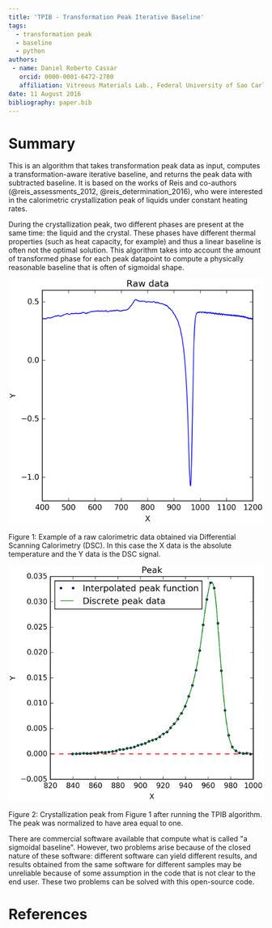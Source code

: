 ```yaml
---
title: 'TPIB - Transformation Peak Iterative Baseline'
tags:
  - transformation peak
  - baseline
  - python
authors:
 - name: Daniel Roberto Cassar
   orcid: 0000-0001-6472-2780
   affiliation: Vitreous Materials Lab., Federal University of Sao Carlos, Sao Carlos-SP, Brazil
date: 11 August 2016
bibliography: paper.bib
---
```


# Summary

This is an algorithm that takes transformation peak data as input, computes a transformation-aware iterative baseline, and returns the peak data with subtracted baseline. It is based on the works of Reis and co-authors (@reis_assessments_2012, @reis_determination_2016), who were interested in the calorimetric crystallization peak of liquids under constant heating rates.

During the crystallization peak, two different phases are present at the same time: the liquid and the crystal. These phases have different thermal properties (such as heat capacity, for example) and thus a linear baseline is often not the optimal solution. This algorithm takes into account the amount of transformed phase for each peak datapoint to compute a physically reasonable baseline that is often of sigmoidal shape.

![Example of a raw calorimetric data obtained via Differential Scanning Calorimetry (DSC)](raw_data.png)

Figure 1: Example of a raw calorimetric data obtained via Differential Scanning Calorimetry (DSC). In this case the X data is the absolute temperature and the Y data is the DSC signal.

![Crystallization peak from Figure 1 after running the TPIB algorithm](peak.png)

Figure 2: Crystallization peak from Figure 1 after running the TPIB algorithm. The peak was normalized to have area equal to one.

There are commercial software available that compute what is called "a sigmoidal baseline". However, two problems arise because of the closed nature of these software: different software can yield different results, and results obtained from the same software for different samples may be unreliable because of some assumption in the code that is not clear to the end user. These two problems can be solved with this open-source code.

# References
